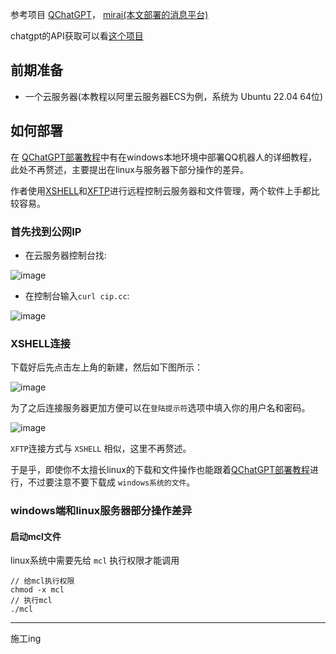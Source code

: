 参考项目 [QChatGPT](https://github.com/RockChinQ/QChatGPT)， [mirai(本文部署的消息平台)](https://github.com/mamoe/mirai) 

chatgpt的API获取可以看[这个项目](https://github.com/chatanywhere/GPT_API_free)

## 前期准备

- 一个云服务器(本教程以阿里云服务器ECS为例，系统为	Ubuntu 22.04 64位)

## 如何部署

在 [QChatGPT部署教程](https://qchatgpt.rockchin.top/posts/deploy/qchatgpt/manual.html)中有在windows本地环境中部署QQ机器人的详细教程，此处不再赘述，主要提出在linux与服务器下部分操作的差异。

作者使用[XSHELL](https://www.xshell.com/zh/xshell/)和[XFTP](https://www.xshell.com/zh/xftp/)进行远程控制云服务器和文件管理，两个软件上手都比较容易。

### 首先找到公网IP

- 在云服务器控制台找:

![image](https://github.com/sonder036/QQ_robot-with-GPT/assets/59356759/c287d095-1a08-4818-87c2-447db2434e05)

- 在控制台输入`curl cip.cc`:
  
 ![image](https://github.com/sonder036/QQ_robot-with-GPT/assets/59356759/b6ccec3f-8384-4c49-8d9d-96b4d0841ca2)


### XSHELL连接

下载好后先点击左上角的新建，然后如下图所示：

![image](https://github.com/sonder036/QQ_robot-with-GPT/assets/59356759/b24a3a96-3c56-4cb8-930f-73232138139f)

为了之后连接服务器更加方便可以在`登陆提示符`选项中填入你的用户名和密码。

![image](https://github.com/sonder036/QQ_robot-with-GPT/assets/59356759/77d91103-1ab3-491f-9088-d61130fccec7)

`XFTP`连接方式与 `XSHELL` 相似，这里不再赘述。

于是乎，即使你不太擅长linux的下载和文件操作也能跟着[QChatGPT部署教程](https://qchatgpt.rockchin.top/posts/deploy/qchatgpt/manual.html)进行，不过要注意不要下载成 `windows系统的文件`。

### windows端和linux服务器部分操作差异

#### 启动mcl文件

linux系统中需要先给 `mcl` 执行权限才能调用

```shell
// 给mcl执行权限
chmod -x mcl
// 执行mcl
./mcl
```

-------------
施工ing
